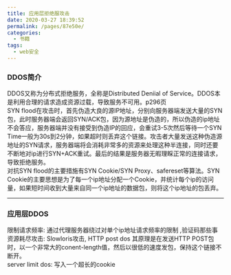 ```yaml
---
title: 应用层拒绝服攻击
date: 2020-03-27 18:39:52
permalink: /pages/87e50e/
categories:
  - 书籍
tags:
  - web安全
---
```

### DDOS简介

DDOS又称为分布式拒绝服务，全称是Distributed Deniial of Service。DDOS本是利用合理的请求造成资源过载，导致服务不可用。p296页  
SYN flood在攻击时，首先伪造大良的源IP地址，分别向服务器端发送大量的SYN包，此时服务器端会返回SYN/ACK包，因为源地址是伪造的，所以伪造的ip地址不会答应，服务器端并没有接受到伪造IP的回应，会重试3-5次然后等待一个SYN Time一般为30s到2分钟，如果超时则丢弃这个链接。攻击者大量发送这种伪造源地址的SYN请求，服务器端将会消耗非常多的资源来处理这种半连接，同时还要不断地对ip进行SYN+ACK重试。最后的结果是服务器无暇理睬正常的连接请求，导致拒绝服务。  
对抗SYN flood的主要措施有SYN Cookie/SYN Proxy、safereset等算法。SYN Cookie的主要思想是为了每一个ip地址分配一个Cookie，并统计每个ip的访问量，如果短时间收到大量来自同一个ip地址的数据包，则将这个ip地址的包丢弃。  

---

### 应用层DDOS

限制请求频率: 通过代理服务器绕过对单个ip地址请求频率的限制
,验证码那些事  
资源耗尽攻击: Slowloris攻击, HTTP post dos 其原理是在发送HTTP POST包时，以一个非常大的conent-length值，然后以很低的速度发包，保持这个链接不断开。  
server limit dos: 写入一个超长的cookie